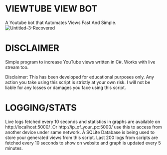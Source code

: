 # VIEWTUBE VIEW BOT 
A Youtube bot that Automates Views Fast And Simple.
![Untitled-3-Recovered](https://user-images.githubusercontent.com/79790623/213879118-821a975e-d79a-40f7-bf91-7fcbb21dddf2.png)

# DISCLAIMER 
Simple program to increase YouTube views written in C#. Works with live stream too.

Disclaimer: This has been developed for educational purposes only. Any action you take using this script is strictly at your own risk. I will not be liable for any losses or damages you face using this script.

# LOGGING/STATS

Live logs fetched every 10 seconds and statistics in graphs are available on http://localhost:5000/ .Or http://ip_of_your_pc:5000/ use this to access from another device under same network. A SQLite Database is being used to store your generated views from this script. Last 200 logs from scripts are fetched every 10 seconds to show on website and graph is updated every 5 minutes.

